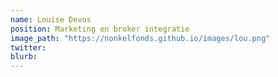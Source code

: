```yaml
---
name: Louise Devos
position: Marketing en broker integratie
image_path: "https://nonkelfonds.github.io/images/lou.png"
twitter:
blurb: 
---
```

